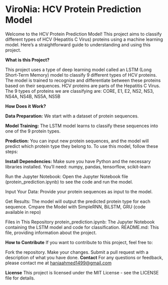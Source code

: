 # ViroNia: HCV Protein Prediction Model
Welcome to the HCV Protein Prediction Model! This project aims to classify different types of HCV (Hepatitis C Virus) proteins using a machine learning model. Here’s a straightforward guide to understanding and using this project.

**What is this Project?**

This project uses a type of deep learning model called an LSTM (Long Short-Term Memory) model to classify 9 different types of HCV proteins. The model is trained to recognize and differentiate between these proteins based on their sequences.
HCV proteins are parts of the Hepatitis C Virus. The 9 types of proteins we are classifying are:
CORE, E1, E2, NS2, NS3, NS4A, NS4B, NS5A, NS5B

**How Does it Work?**

**Data Preparation:**
We start with a dataset of protein sequences.

**Model Training:** 
The LSTM model learns to classify these sequences into one of the 9 protein types.

**Prediction:** 
You can input new protein sequences, and the model will predict which protein type they belong to.
To use this model, follow these steps:

**Install Dependencies:** Make sure you have Python and the necessary libraries installed. You’ll need: numpy, pandas, tensorflow, scikit-learn

Run the Jupyter Notebook: Open the Jupyter Notebook file (protein_prediction.ipynb) to see the code and run the model.

Input Your Data: Provide your protein sequences as input to the model.

Get Results: The model will output the predicted protein type for each sequence.
Cmpare the Model with SimpleRNN, BiLSTM, GRU (code available in repo)

Files in This Repository
protein_prediction.ipynb: The Jupyter Notebook containing the LSTM model and code for classification.
README.md: This file, providing information about the project.

**How to Contribute**
If you want to contribute to this project, feel free to:

Fork the repository.
Make your changes.
Submit a pull request with a description of what you have done.
**Contact**
For any questions or feedback, please contact me at haniaahmed1499@gmail.com

**License**
This project is licensed under the MIT License - see the LICENSE file for details.
